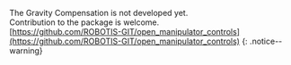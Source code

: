 The Gravity Compensation is not developed yet.  
Contribution to the package is welcome.  
[https://github.com/ROBOTIS-GIT/open_manipulator_controls](https://github.com/ROBOTIS-GIT/open_manipulator_controls)
{: .notice--warning}